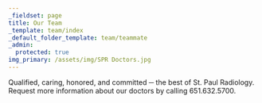 ```yaml
---
_fieldset: page
title: Our Team
_template: team/index
_default_folder_template: team/teammate
_admin:
  protected: true
img_primary: /assets/img/SPR Doctors.jpg
---
```

<p>Qualified, caring, honored, and committed ─ the best of St. Paul Radiology. Request more information about our doctors by calling 651.632.5700.</p>







